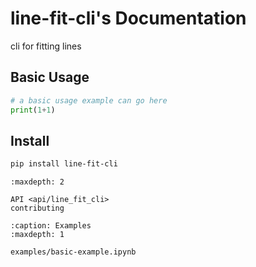 
# line-fit-cli's Documentation

cli for fitting lines


## Basic Usage

```python
# a basic usage example can go here
print(1+1)
```

## Install
```bash
pip install line-fit-cli
```



```{toctree}
:maxdepth: 2

API <api/line_fit_cli>
contributing
```

```{toctree}
:caption: Examples
:maxdepth: 1

examples/basic-example.ipynb
```
